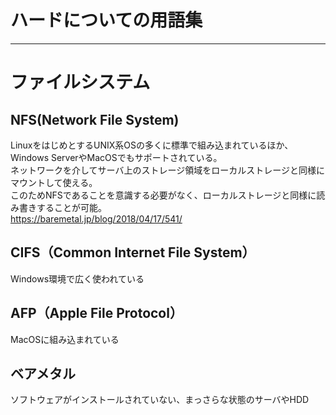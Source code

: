 # ハードについての用語集
_______________________________________________________________________________

# ファイルシステム

## NFS(Network File System)
LinuxをはじめとするUNIX系OSの多くに標準で組み込まれているほか、Windows ServerやMacOSでもサポートされている。  
ネットワークを介してサーバ上のストレージ領域をローカルストレージと同様にマウントして使える。  
このためNFSであることを意識する必要がなく、ローカルストレージと同様に読み書きすることが可能。  
<https://baremetal.jp/blog/2018/04/17/541/>


## CIFS（Common Internet File System）
Windows環境で広く使われている


## AFP（Apple File Protocol）
MacOSに組み込まれている


## ベアメタル
ソフトウェアがインストールされていない、まっさらな状態のサーバやHDD

